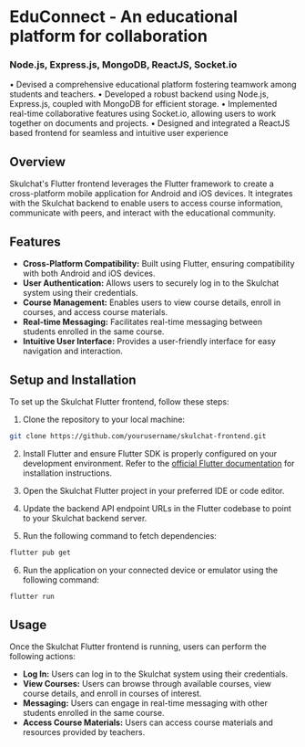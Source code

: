 # EduConnect - An educational platform for collaboration
### Node.js, Express.js, MongoDB, ReactJS, Socket.io
• Devised a comprehensive educational platform fostering teamwork among students and teachers.
• Developed a robust backend using Node.js, Express.js, coupled with MongoDB for efficient storage.
• Implemented real-time collaborative features using Socket.io, allowing users to work together on documents and projects.
• Designed and integrated a ReactJS based frontend for seamless and intuitive user experience

## Overview

Skulchat's Flutter frontend leverages the Flutter framework to create a cross-platform mobile application for Android and iOS devices. It integrates with the Skulchat backend to enable users to access course information, communicate with peers, and interact with the educational community.

## Features

- **Cross-Platform Compatibility:** Built using Flutter, ensuring compatibility with both Android and iOS devices.
- **User Authentication:** Allows users to securely log in to the Skulchat system using their credentials.
- **Course Management:** Enables users to view course details, enroll in courses, and access course materials.
- **Real-time Messaging:** Facilitates real-time messaging between students enrolled in the same course.
- **Intuitive User Interface:** Provides a user-friendly interface for easy navigation and interaction.

## Setup and Installation

To set up the Skulchat Flutter frontend, follow these steps:

1. Clone the repository to your local machine:

```bash
git clone https://github.com/yourusername/skulchat-frontend.git
```

2. Install Flutter and ensure Flutter SDK is properly configured on your development environment. Refer to the [official Flutter documentation](https://flutter.dev/docs/get-started/install) for installation instructions.

3. Open the Skulchat Flutter project in your preferred IDE or code editor.

4. Update the backend API endpoint URLs in the Flutter codebase to point to your Skulchat backend server.

5. Run the following command to fetch dependencies:

```bash
flutter pub get
```

6. Run the application on your connected device or emulator using the following command:

```bash
flutter run
```

## Usage

Once the Skulchat Flutter frontend is running, users can perform the following actions:

- **Log In:** Users can log in to the Skulchat system using their credentials.
- **View Courses:** Users can browse through available courses, view course details, and enroll in courses of interest.
- **Messaging:** Users can engage in real-time messaging with other students enrolled in the same course.
- **Access Course Materials:** Users can access course materials and resources provided by teachers.

